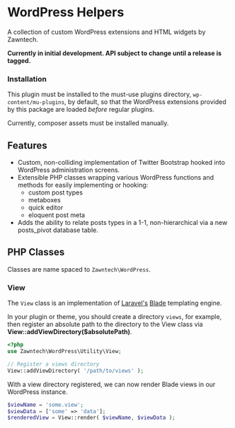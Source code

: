 # WordPress Helpers

A collection of custom WordPress extensions and HTML widgets by Zawntech.

**Currently in initial development. API subject to change until a release is tagged.**

### Installation

This plugin must be installed to the must-use plugins directory, ```wp-content/mu-plugins```, by default, so that 
the WordPress extensions provided by this package are loaded *before* regular plugins.

Currently, composer assets must be installed manually.

## Features

+ Custom, non-colliding implementation of Twitter Bootstrap hooked into WordPress administration screens.
+ Extensible PHP classes wrapping various WordPress functions and methods for easily implementing or hooking:
  + custom post types
  + metaboxes
  + quick editor
  + eloquent post meta
+ Adds the ability to relate posts types in a 1-1, non-hierarchical via a new posts_pivot database table.

## PHP Classes

Classes are name spaced to ```Zawntech\WordPress```.

### View

The ```View``` class is an implementation of [Laravel's](https://laravel.com/) [Blade](https://laravel.com/docs/5.2/blade)
templating engine.

In your plugin or theme, you should create a directory ```views```, for example, then register an absolute
path to the directory to the View class via **View::addViewDirectory($absolutePath)**.

```php
<?php
use Zawntech\WordPress\Utility\View;

// Register a views directory
View::addViewDirectory( '/path/to/views' );
```

With a view directory registered, we can now render Blade views in our WordPress instance.
```php
$viewName = 'some.view';
$viewData = ['some' => 'data'];
$renderedView = View::render( $viewName, $viewData );
```

